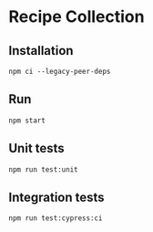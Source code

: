 # Recipe Collection

## Installation

`npm ci --legacy-peer-deps`

## Run

`npm start`

## Unit tests

`npm run test:unit`

## Integration tests

`npm run test:cypress:ci`

[1]: https://www.gatsbyjs.org/
